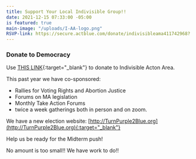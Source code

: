 ```yaml
---
title: Support Your Local Indivisible Group!!
date: 2021-12-15 07:33:00 -05:00
is featured: true
main-image: "/uploads/I-AA-logo.png"
RSVP-link: https://secure.actblue.com/donate/indivisibleama411742968?
---
```


### Donate to Democracy
Use [THIS LINK](https://secure.actblue.com/donate/indivisibleama411742968?){:target="_blank"} to donate to Indivisible Acton Area.

This past year we have co-sponsored:

* Rallies for Voting Rights and Abortion Justice
* Forums on MA legislation
* Monthly Take Action Forums
* twice a week gatherings both in person and on zoom.

We have a new election website: [http://TurnPurple2Blue.org](http://TurnPurple2Blue.org){:target="_blank"}  

Help us be ready for the Midterm push!

No amount is too small!!  We have work to do!!

